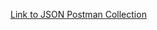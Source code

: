 [Link to JSON Postman Collection](https://api.postman.com/collections/14464357-7b6afd1a-ae11-4832-b7f6-ec78a3f2efef?access_key=PMAT-01GSDXHP0FFHR56ZBWY43GDJE3)